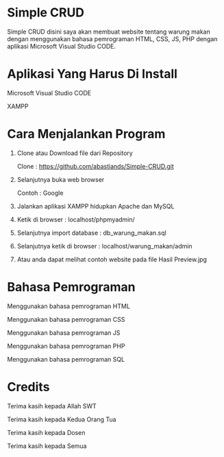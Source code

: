 # Simple CRUD 
Simple CRUD disini saya akan membuat website tentang warung makan dengan menggunakan bahasa pemrograman HTML, CSS, JS, PHP dengan aplikasi Microsoft Visual Studio CODE. 

# Aplikasi Yang Harus Di Install 
Microsoft Visual Studio CODE

XAMPP

# Cara Menjalankan Program 
1. Clone atau Download file dari Repository

   Clone : https://github.com/abastiands/Simple-CRUD.git
  
2. Selanjutnya buka web browser

   Contoh : Google

3. Jalankan aplikasi XAMPP hidupkan Apache dan MySQL

4. Ketik di browser : localhost/phpmyadmin/

5. Selanjutnya import database : db_warung_makan.sql

6. Selanjutnya ketik di browser : localhost/warung_makan/admin

5. Atau anda dapat melihat contoh website pada file Hasil Preview.jpg 

# Bahasa Pemrograman
Menggunakan bahasa pemrograman HTML

Menggunakan bahasa pemrograman CSS

Menggunakan bahasa pemrograman JS

Menggunakan bahasa pemrograman PHP

Menggunakan bahasa pemrograman SQL

# Credits 
Terima kasih kepada Allah SWT 

Terima kasih kepada Kedua Orang Tua 

Terima kasih kepada Dosen

Terima kasih kepada Semua
